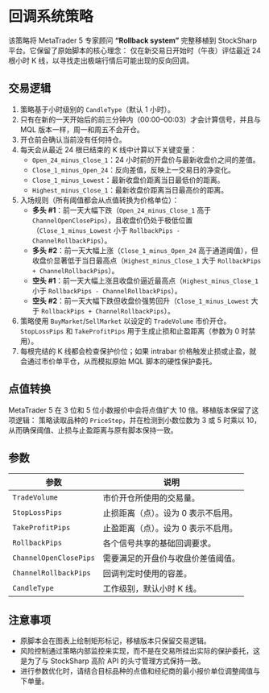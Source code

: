 # 回调系统策略

该策略将 MetaTrader 5 专家顾问 **“Rollback system”** 完整移植到 StockSharp 平台。它保留了原始脚本的核心理念：
仅在新交易日开始时（午夜）评估最近 24 根小时 K 线，以寻找走出极端行情后可能出现的反向回调。

## 交易逻辑

1. 策略基于小时级别的 `CandleType`（默认 1 小时）。
2. 只有在新的一天开始后的前三分钟内（00:00–00:03）才会计算信号，并且与 MQL 版本一样，周一和周五不会开仓。
3. 开仓前会确认当前没有任何持仓。
4. 每天会从最近 24 根已结束的 K 线中计算以下关键变量：
   - `Open_24_minus_Close_1`：24 小时前的开盘价与最新收盘价之间的差值。
   - `Close_1_minus_Open_24`：反向差值，反映上一交易日的净变化。
   - `Close_1_minus_Lowest`：最新收盘价距离当日最低价的距离。
   - `Highest_minus_Close_1`：最新收盘价距离当日最高价的距离。
5. 入场规则（所有阈值都会从点值转换为价格单位）：
   - **多头 #1**：前一天大幅下跌（`Open_24_minus_Close_1` 高于 `ChannelOpenClosePips`），且收盘价仍处于极低位置（`Close_1_minus_Lowest` 小于 `RollbackPips - ChannelRollbackPips`）。
   - **多头 #2**：前一天大幅上涨（`Close_1_minus_Open_24` 高于通道阈值），但收盘价显著低于当日最高点（`Highest_minus_Close_1` 大于 `RollbackPips + ChannelRollbackPips`）。
   - **空头 #1**：前一天大幅上涨且收盘价逼近最高点（`Highest_minus_Close_1` 小于 `RollbackPips - ChannelRollbackPips`）。
   - **空头 #2**：前一天大幅下跌但收盘价强势回升（`Close_1_minus_Lowest` 大于 `RollbackPips + ChannelRollbackPips`）。
6. 策略使用 `BuyMarket`/`SellMarket` 以设定的 `TradeVolume` 市价开仓。`StopLossPips` 和 `TakeProfitPips` 用于生成止损和止盈距离（参数为 0 时禁用）。
7. 每根完结的 K 线都会检查保护价位；如果 intrabar 价格触发止损或止盈，就会通过市价单平仓，从而模拟原始 MQL 脚本的硬性保护委托。

## 点值转换

MetaTrader 5 在 3 位和 5 位小数报价中会将点值扩大 10 倍。移植版本保留了这项逻辑：
策略读取品种的 `PriceStep`，并在检测到小数位数为 3 或 5 时乘以 10，从而确保阈值、止损与止盈距离与原有脚本保持一致。

## 参数

| 参数 | 说明 |
|------|------|
| `TradeVolume` | 市价开仓所使用的交易量。|
| `StopLossPips` | 止损距离（点）。设为 0 表示不启用。|
| `TakeProfitPips` | 止盈距离（点）。设为 0 表示不启用。|
| `RollbackPips` | 各个信号共享的基础回调要求。|
| `ChannelOpenClosePips` | 需要满足的开盘价与收盘价差值阈值。|
| `ChannelRollbackPips` | 回调判定时使用的容差。|
| `CandleType` | 工作级别，默认小时 K 线。|

## 注意事项

- 原脚本会在图表上绘制矩形标记，移植版本只保留交易逻辑。
- 风险控制通过策略内部监控来实现，而不是在交易所挂出实际的保护委托，这是为了与 StockSharp 高阶 API 的头寸管理方式保持一致。
- 进行参数优化时，请结合目标品种的点值和经纪商的最小报价单位调整阈值与下单量。
